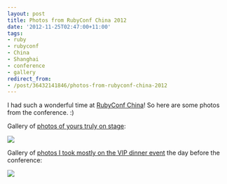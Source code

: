 ```yaml
---
layout: post
title: Photos from RubyConf China 2012
date: '2012-11-25T02:47:00+11:00'
tags:
- ruby
- rubyconf
- China
- Shanghai
- conference
- gallery
redirect_from:
- /post/36432141846/photos-from-rubyconf-china-2012
---
```

I had such a wonderful time at [RubyConf China](http://rubyconfchina.org/)! So here are some photos from the conference. :)

Gallery of [photos of yours truly on stage](https://www.flickr.com/photos/ifredwu/sets/72157658573488481):

![](/img/posts/old/21219812889_ffd7fcbf96_c.jpg)

Gallery of [photos I took mostly on the VIP dinner event](https://www.flickr.com/photos/ifredwu/sets/72157658621968985) the day before the conference:

![](/img/posts/old/21224845700_224e8c76e3_c.jpg)

